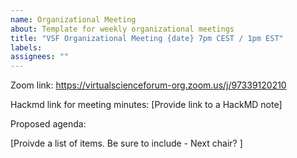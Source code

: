 ```yaml
---
name: Organizational Meeting
about: Template for weekly organizational meetings
title: "VSF Organizational Meeting {date} 7pm CEST / 1pm EST"
labels: 
assignees: ""
---
```


Zoom link:  https://virtualscienceforum-org.zoom.us/j/97339120210

Hackmd link for meeting minutes: [Provide link to a HackMD note]

Proposed agenda:

[Proivde a list of items. Be sure to include - Next chair? ]
